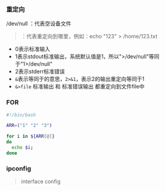 ### 重定向
/dev/null ：代表空设备文件
>  ：代表重定向到哪里，例如：echo "123" > /home/123.txt
- 0表示标准输入
- 1表示stdout标准输出，系统默认值是1，所以">/dev/null"等同于"1>/dev/null"
- 2表示stderr标准错误
- `&`表示等同于的意思，`2>&1`，表示2的输出重定向等同于1
- `&>file` 标准输出 和 标准错误输出 都重定向到文件file中

### FOR
```sh
#!/bin/bash

ARR=("1" "2" "3")

for i in ${ARR[@]}
do
  echo $i;
done
```

### ipconfig

> interface config